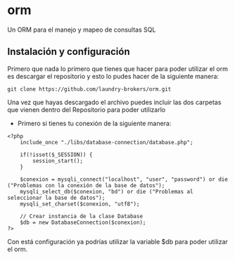 # orm
Un ORM para el manejo y mapeo de consultas SQL

## Instalación y configuración
Primero que nada lo primero que tienes que hacer para poder utilizar el orm es descargar el repositorio y esto lo pudes hacer de la siguiente manera:

~~~
git clone https://github.com/laundry-brokers/orm.git
~~~

Una vez que hayas descargado el archivo puedes incluir las dos carpetas que vienen dentro del Repositorio para poder utilizarlo
- Primero si tienes tu conexión de la siguiente manera:

~~~
<?php 
    include_once "./libs/database-connection/database.php";

    if(!isset($_SESSION)) {
        session_start();
    }

    $conexion = mysqli_connect("localhost", "user", "password") or die ("Problemas con la conexión de la base de datos");
    mysqli_select_db($conexion, "bd") or die ("Problemas al seleccionar la base de datos");
    mysqli_set_charset($conexion, "utf8");

    // Crear instancia de la clase Database
    $db = new DatabaseConnection($conexion);
?>
~~~

Con está configuración ya podrías utilizar la variable $db para poder utilizar el orm.
